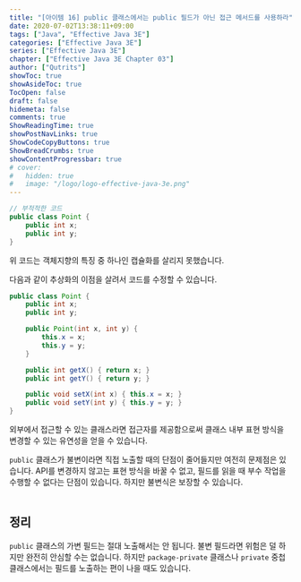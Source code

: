 ```yaml
---
title: "[아이템 16] public 클래스에서는 public 필드가 아닌 접근 메서드를 사용하라"
date: 2020-07-02T13:38:11+09:00
tags: ["Java", "Effective Java 3E"]
categories: ["Effective Java 3E"]
series: ["Effective Java 3E"]
chapter: ["Effective Java 3E Chapter 03"]
author: ["Qutrits"]
showToc: true
showAsideToc: true
TocOpen: false
draft: false
hidemeta: false
comments: true
ShowReadingTime: true
showPostNavLinks: true
ShowCodeCopyButtons: true
ShowBreadCrumbs: true
showContentProgressbar: true
# cover:
#   hidden: true
#   image: "/logo/logo-effective-java-3e.png"
---
```

``` java
// 부적적한 코드
public class Point {
    public int x; 
    public int y;
}
```
위 코드는 객체지향의 특징 중 하나인 캡슐화를 살리지 못했습니다.
<br>

다음과 같이 추상화의 이점을 살려서 코드를 수정할 수 있습니다.
``` java
public class Point {
    public int x;
    public int y;

    public Point(int x, int y) {
        this.x = x;
        this.y = y;
    }

    public int getX() { return x; }
    public int getY() { return y; }

    public void setX(int x) { this.x = x; }
    public void setY(int y) { this.y = y; }
}
```
외부에서 접근할 수 있는 클래스라면 접근자를 제공함으로써 클래스 내부 표현 방식을 변경할 수 있는 유연성을 얻을 수 있습니다.

`public` 클래스가 불변이라면 직접 노출할 때의 단점이 줄어들지만 여전히 문제점은 있습니다. API를 변경하지 않고는 표현 방식을 바꿀 수 없고, 필드를 읽을 때 부수 작업을 수행할 수 없다는 단점이 있습니다. 하지만 불변식은 보장할 수 있습니다.
<br>
<br>

## <i class="user-fa-av-new-releases" aria-hidden="true"></i> 정리
`public` 클래스의 가변 필드는 절대 노출해서는 안 됩니다. 불변 필드라면 위험은 덜 하지만 완전히 안심할 수는 없습니다. 하지만 `package-private` 클래스나 `private` 중첩 클래스에서는 필드를 노출하는 편이 나을 때도 있습니다.